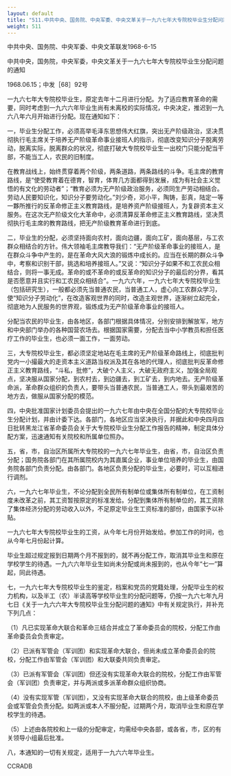 ```yaml
---
layout: default
title: "511.中共中央、国务院、中央军委、中央文革关于一九六七年大专院校毕业生分配问题的通知"
weight: 511
---
```


中共中央、国务院、中央军委、中央文革联发1968-6-15

中共中央，国务院，中央军委，中央文革关于一九六七年大专院校毕业生分配问题的通知

1968.06.15；中发［68］92号

一九六七年大专院校毕业生，原定去年十二月进行分配。为了适应教育革命的需要，同时考虑到一九六六年毕业生尚有未离校的实际情况，中央决定，推迟到一九六八年六月开始进行分配。现在通知如下：

一，毕业生分配工作，必须高举毛泽东思想伟大红旗，突出无产阶级政治，坚决贯彻执行毛主席关于培养无产阶级革命事业接班人的指示，彻底改变知识分子脱离劳动，脱离实际，脱离群众的状况，彻底打破大专院校毕业生一出校门只能分配当干部，不能当工人，农民的旧制度。

在教育战线上，始终贯穿着两个阶级，两条道路，两条路线的斗争。毛主席的教育路线，是“使受教育着在德育，智育，体育几方面都得到发展，成为有社会主义觉悟的有文化的劳动者”；“教育必须为无产阶级政治服务，必须同生产劳动相结合。劳动人民要知识化，知识分子要劳动化。”刘少奇，邓小平，陶铸，彭真，陆定一等一夥所推行的反革命修正主义教育路线，是培养资产阶级接班人，为复辟资本主义服务。在这次无产阶级文化大革命中，必须清算反革命修正主义教育路线，坚决贯彻执行毛主席的教育路线，把无产阶级教育革命进行到底。

二，毕业生的分配，必须坚持面向农村，面向边疆，面向工矿，面向基层，与工农群众相结合的方针。伟大领袖毛主席教导我们：“无产阶级革命事业的接班人，是在群众斗争中产生的，是在革命大风大浪的锻炼中成长的。应当在长期的群众斗争中，考察和识别干部，挑选和培养接班人。”又说：“知识分子如果不和工农民众相结合，则将一事无成。革命的或不革命的或反革命的知识分子的最后的分界，看其是否愿意并且实行和工农民众相结合”。一九六六年，一九六七年大专院校毕业生（包括研究生），一般都必须先当普通农民，当普通工人，虚心向工农群众学习，使“知识分子劳动化”，在改造客观世界的同时，改造主观世界，逐渐树立起完全，彻底地为人民服务的世界观，锻炼成为无产阶级革命事业的接班人。

分配当农民的毕业生，由各地区，各部门根据具体情况，分别安排到解放军，地方和中央部门举办的各种国营农场去。根据国家需要，分配去当中小学教员和担任医疗工作的毕业生，也必须一面工作，一面劳动。

三，大专院校毕业生，都必须坚定地站在毛主席的无产阶级革命路线上，彻底批判党内一小撮最大的走资本主义道路当权派及其在各地的代理人，彻底批判反革命修正主义教育路线，“斗私，批修”，大破个人主义，大破无政府主义，加强全局观点，坚决服从国家分配，到农村去，到边疆去，到工矿去，到内地去。无产阶级革命派，革命群众组织的负责人，要带头当普通农民，当普通工人，带头到最艰苦的地方去，做服从国家分配的模范。

四，中央批准国家计划委员会提出的一九六七年由中央在全国分配的大专院校毕业生分配计划，并由计委下达。各部门，各地区应当坚决执行，并据此和中央四月四日批转黑龙江省革命委员会关于大专院校毕业生分配工作报告的精神，制定具体分配方案，迅速通知有关院校和所属单位照办。

五，省，市，自治区所属所大专院校的一九六七年毕业生，由省，市，自治区负责分配；国务院各部门在其所属院校内为其直属企业，事业单位培养的毕业生，由国务院各部门负责分配。由各部门。各地区负责分配的毕业生，必要时，可以互相进行调剂。

六，一九六七年毕业生，不论分配到全民所有制单位或集体所有制单位，在工资制度未改革之前，其工资暂按原定的标准发给。分配到集体所有制单位的，其工资除了集体经济分配的劳动收入以外，不足原定毕业生工资标准的部份，由国家予以补贴。

一九六七年大专院校毕业生的工资，从今年七月份开始发给。参加工作的时间，也从今年七月份起计算。

毕业生超过规定报到日期两个月不报到的，就不再分配工作，取消其毕业生和原在学校学生的待遇。一九六六年毕业生如尚未分配或尚未报到的，也从今年“七一”算起，同此待遇。

七，一九六七年大专院校毕业生的鉴定，档案和党员的党籍处理，分配毕业生的权力机构，以及半工（农）半读高等学校毕业生的分配问题等，仍按一九六七年九月七日《关于一九六六年大专院校毕业生分配问题的通知》中有关规定执行，并补充下列几点：

（1）凡已实现革命大联合和革命三结合并成立了革命委员会的院校，分配工作由革命委员会负责审定。

（2）已派有军管会（军训团）和实现革命大联合，但尚未成立革命委员会的院校，分配工作由军管会（军训团）和大联委共同负责审定。

（3）已派有军管会（军训团）但还没有实现革命大联合的院校，分配工作由军管会（军训团）负责审定，并与两派或多派革命群众组织协商。

（4）没有实现军管（军训团），又没有实现革命大联合的院校，由上级革命委员会或军管会负责分配。如两派或本人不服分配，过期两个月，取消毕业生和原在学校学生的待遇。

（5）上述由各院校和上一级的分配审定，均需经中央各部，或各省，市，区的有关领导小组最后批准。

八，本通知的一切有关规定，适用于一九六六年毕业生。

CCRADB

